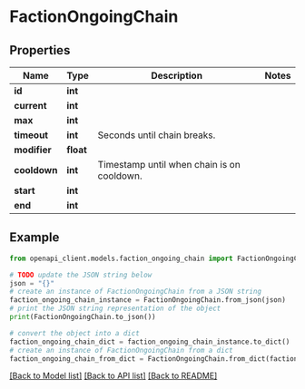 # FactionOngoingChain


## Properties

Name | Type | Description | Notes
------------ | ------------- | ------------- | -------------
**id** | **int** |  | 
**current** | **int** |  | 
**max** | **int** |  | 
**timeout** | **int** | Seconds until chain breaks. | 
**modifier** | **float** |  | 
**cooldown** | **int** | Timestamp until when chain is on cooldown. | 
**start** | **int** |  | 
**end** | **int** |  | 

## Example

```python
from openapi_client.models.faction_ongoing_chain import FactionOngoingChain

# TODO update the JSON string below
json = "{}"
# create an instance of FactionOngoingChain from a JSON string
faction_ongoing_chain_instance = FactionOngoingChain.from_json(json)
# print the JSON string representation of the object
print(FactionOngoingChain.to_json())

# convert the object into a dict
faction_ongoing_chain_dict = faction_ongoing_chain_instance.to_dict()
# create an instance of FactionOngoingChain from a dict
faction_ongoing_chain_from_dict = FactionOngoingChain.from_dict(faction_ongoing_chain_dict)
```
[[Back to Model list]](../README.md#documentation-for-models) [[Back to API list]](../README.md#documentation-for-api-endpoints) [[Back to README]](../README.md)


